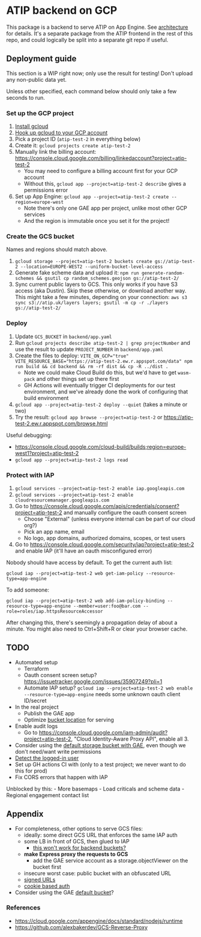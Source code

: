 # ATIP backend on GCP

This package is a backend to serve ATIP on App Engine. See [architecture](../docs/architecture.md) for details. It's a separate package from the ATIP frontend in the rest of this repo, and could logically be split into a separate git repo if useful.

## Deployment guide

This section is a WIP right now; only use the result for testing! Don't upload any non-public data yet.

Unless other specified, each command below should only take a few seconds to run.

### Set up the GCP project

1. [Install gcloud](https://cloud.google.com/sdk/docs/install)
2. [Hook up gcloud to your GCP account](https://cloud.google.com/sdk/docs/initializing)
3. Pick a project ID (`atip-test-2` in everything below)
4. Create it: `gcloud projects create atip-test-2`
4.  Manually link the billing account: <https://console.cloud.google.com/billing/linkedaccount?project=atip-test-2>
	- You may need to configure a billing account first for your GCP account
	- Without this, `gcloud app --project=atip-test-2 describe` gives a permissions error
5.  Set up App Engine: `gcloud app --project=atip-test-2 create --region=europe-west`
	- Note there's only one GAE app per project, unlike most other GCP services
	- And the region is immutable once you set it for the project!

### Create the GCS bucket

Names and regions should match above.

1.  `gcloud storage --project=atip-test-2 buckets create gs://atip-test-2 --location=EUROPE-WEST2 --uniform-bucket-level-access`
2.  Generate fake scheme data and upload it: `npm run generate-random-schemes && gsutil cp random_schemes.geojson gs://atip-test-2/`
3.  Sync current public layers to GCS. This only works if you have S3 access (aka Dustin). Skip these otherwise, or download another way. This might take a few minutes, depending on your connection: `aws s3 sync s3://atip.uk/layers layers; gsutil -m cp -r ./layers gs://atip-test-2/`

### Deploy

1.  Update `GCS_BUCKET` in `backend/app.yaml`
2.  Run `gcloud projects describe atip-test-2 | grep projectNumber` and use the result to update `PROJECT_NUMBER` in `backend/app.yaml`
3.  Create the files to deploy: `VITE_ON_GCP="true" VITE_RESOURCE_BASE="https://atip-test-2.ew.r.appspot.com/data" npm run build && cd backend && rm -rf dist && cp -R ../dist .`
	- Note we could make Cloud Build do this, but we'd have to get `wasm-pack` and other things set up there first
	- GH Actions will eventually trigger CI deployments for our test environment, and we've already done the work of configuring that build environment
4.  `gcloud app --project=atip-test-2 deploy --quiet` (takes a minute or two)
5.  Try the result: `gcloud app browse --project=atip-test-2` or <https://atip-test-2.ew.r.appspot.com/browse.html>

Useful debugging:

- <https://console.cloud.google.com/cloud-build/builds;region=europe-west1?project=atip-test-2>
- `gcloud app --project=atip-test-2 logs read`

### Protect with IAP

1.  `gcloud services --project=atip-test-2 enable iap.googleapis.com`
2.  `gcloud services --project=atip-test-2 enable cloudresourcemanager.googleapis.com`
3.  Go to <https://console.cloud.google.com/apis/credentials/consent?project=atip-test-2> and manually configure the oauth consent screen
	- Choose "External" (unless everyone internal can be part of our cloud org?)
	- Pick an app name, email
	- No logo, app domains, authorized domains, scopes, or test users
4.  Go to <https://console.cloud.google.com/security/iap?project=atip-test-2> and enable IAP (it'll have an oauth misconfigured error)

Nobody should have access by default. To get the current auth list:

`gcloud iap --project=atip-test-2 web get-iam-policy --resource-type=app-engine`

To add someone:

`gcloud iap --project=atip-test-2 web add-iam-policy-binding --resource-type=app-engine --member=user:foo@bar.com --role=roles/iap.httpsResourceAccessor`

After changing this, there's seemingly a propagation delay of about a minute. You might also need to Ctrl+Shift+R or clear your browser cache.

## TODO

- Automated setup
	- Terraform
	- Oauth consent screen setup? <https://issuetracker.google.com/issues/35907249?pli=1>
	- Automate IAP setup? `gcloud iap --project=atip-test-2 web enable --resource-type=app-engine` needs some unknown oauth client ID/secret
- In the real project
	- Publish the GAE app
	- Optimize [bucket location](https://cloud.google.com/storage/docs/locations) for serving
- Enable audit logs
	- Go to <https://console.cloud.google.com/iam-admin/audit?project=atip-test-2>, "Cloud Identity-Aware Proxy API", enable all 3.
- Consider using the [default storage bucket with GAE](https://cloud.google.com/appengine/docs/standard/using-cloud-storage?tab=node.js#default_bucket), even though we don't need/want write permissions
- [Detect the logged-in user](<https://cloud.google.com/iap/docs/identity-howto>)
- Set up GH actions CI with (only to a test project; we never want to do this for prod)
- Fix CORS errors that happen with IAP

Unblocked by this:
	- More basemaps
	- Load criticals and scheme data
	- Regional engagement contact list

## Appendix

- For completeness, other options to serve GCS files:
	- ideally: some direct GCS URL that enforces the same IAP auth
	- some LB in front of GCS, then glued to IAP
		- [this won't work for backend buckets?](https://cloud.google.com/iap/docs/load-balancer-howto)
	- **make Express proxy the requests to GCS**
		- add the GAE service account as a storage.objectViewer on the bucket first
	- insecure worst case: public bucket with an obfuscated URL
	- [signed URLs](https://cloud.google.com/storage/docs/access-control/signed-urls)
	- [cookie based auth](https://cloud.google.com/storage/docs/collaboration#browser)
- Consider using the GAE [default bucket](https://cloud.google.com/appengine/docs/standard/using-cloud-storage?tab=node.js)?

### References

- <https://cloud.google.com/appengine/docs/standard/nodejs/runtime>
- <https://github.com/alexbakerdev/GCS-Reverse-Proxy>
